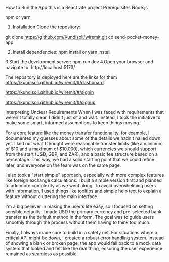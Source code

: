 How to Run the App this is a React vite project
Prerequisites
Node.js

npm or yarn

1. Installation
Clone the repository:

git clone https://github.com/Kundisoli/wiremit.git
cd send-pocket-money-app

2. Install dependencies:
npm install or yarn install

3.Start the development server:
npm run dev
4.Open your browser and navigate to:
http://localhost:5173/


The repository is deployed here are the links for them
https://kundisoli.github.io/wiremit/#/dashboard

https://kundisoli.github.io/wiremit/#/signin

https://kundisoli.github.io/wiremit/#/signup


Interpreting Unclear Requirements
When I was faced with requirements that weren't totally clear, I didn't just sit and wait. Instead, I took the initiative to make some smart, informed assumptions to keep things moving.

For a core feature like the money transfer functionality, for example, I documented my guesses about some of the details we hadn't nailed down yet. I laid out what I thought were reasonable transfer limits (like a minimum of $10 and a maximum of $10,000), which currencies we should support from the start (USD, GBP, and ZAR), and a basic fee structure based on a percentage. This way, we had a solid starting point that we could refine later, and everyone on the team was on the same page.

I also took a "start simple" approach, especially with more complex features like foreign exchange calculations. I built a simple version first and planned to add more complexity as we went along. To avoid overwhelming users with information, I used things like tooltips and simple help text to explain a feature without cluttering the main interface.

I'm a big believer in making the user's life easy, so I focused on setting sensible defaults. I made USD the primary currency and pre-selected bank transfer as the default method in the form. The goal was to guide users smoothly through the process without them having to think too much.

Finally, I always made sure to build in a safety net. For situations where a critical API might be down, I created a robust error handling system. Instead of showing a blank or broken page, the app would fall back to a mock data system that looked and felt like the real thing, ensuring the user experience remained as seamless as possible.

